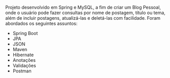 
Projeto desenvolvido em Spring e MySQL, a fim de criar um Blog Pessoal, onde o usuário pode 
fazer consultas por nome de postagem, título ou tema, além de incluir postagens, atualizá-las e deletá-las com facilidade.
Foram abordados os seguintes assuntos:

- Spring Boot
- JPA
- JSON
- Maven
- Hibernate
- Anotações
- Validações
- Postman
